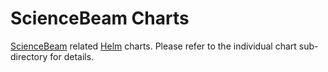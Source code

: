 # ScienceBeam Charts

[ScienceBeam](https://github.com/elifesciences/sciencebeam) related [Helm](https://helm.sh/) charts. Please refer to the individual chart sub-directory for details.
